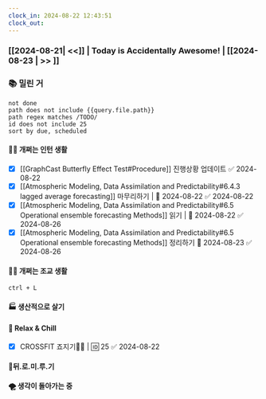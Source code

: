 ```yaml
---
clock_in: 2024-08-22 12:43:51
clock_out: 
---
```

### [[2024-08-21| <<]] | **Today is Accidentally Awesome!** | [[2024-08-23 | >> ]]

### 📚 밀린 거
```tasks
not done 
path does not include {{query.file.path}}
path regex matches /TODO/
id does not include 25
sort by due, scheduled
```

#### 🤦‍♂️ 개쩌는 인턴 생활
- [x] [[GraphCast Butterfly Effect Test#Procedure]] 진행상황 업데이트 ✅ 2024-08-22
- [x] [[Atmospheric Modeling, Data Assimilation and Predictability#6.4.3 lagged average forecasting]] 마무리하기 | 📅 2024-08-22 ✅ 2024-08-22
- [x] [[Atmospheric Modeling, Data Assimilation and Predictability#6.5 Operational ensemble forecasting Methods]] 읽기 | 📅 2024-08-22 ✅ 2024-08-26
- [x] [[Atmospheric Modeling, Data Assimilation and Predictability#6.5 Operational ensemble forecasting Methods]] 정리하기 📅 2024-08-23 ✅ 2024-08-26

#### 👨‍🏫 개쩌는 조교 생활
`ctrl + L`

#### 🏭 생산적으로 살기

#### 🍻 Relax & Chill 
- [x] CROSSFIT 죠지기🏋️‍♀️ | 🆔 25 ✅ 2024-08-22


#### 💨뒤.로.미.루.기

#### 🌪 생각이 돌아가는 중